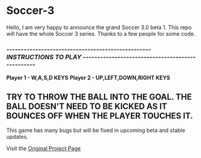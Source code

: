 # Soccer-3
Hello, I am very happy to announce the grand Soccer 3.0 beta 1. This repo will have the whole Soccer 3 series. Thanks to a few people for some code. 

### -------------------------------------------------- ***INSTRUCTIONS TO PLAY*** -------------------------------------------------

**Player 1 - W,A,S,D KEYS**
**Player 2 - UP,LEFT,DOWN,RIGHT KEYS**

**TRY TO THROW THE BALL INTO THE GOAL. THE BALL DOESN'T NEED TO BE KICKED AS IT BOUNCES OFF WHEN THE PLAYER TOUCHES IT.**
--------------------------------------------------------------------------------------------------------------------------------------------------------------------

This game has many bugs but will be fixed in upcoming beta and stable updates.

Visit the [Original Project Page](https://scratch.mit.edu/projects/516206682)

